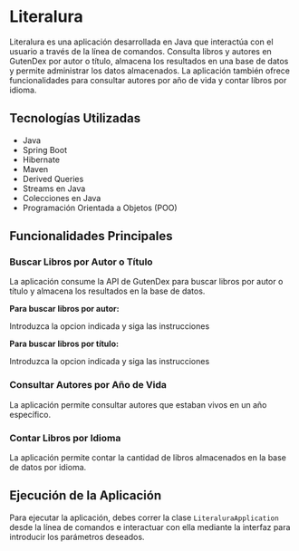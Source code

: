 <!DOCTYPE html>
<html lang="en">
<head>
    <meta charset="UTF-8">
    <meta name="viewport" content="width=device-width, initial-scale=1.0">
    

<h1>Literalura</h1>

<p>Literalura es una aplicación desarrollada en Java que interactúa con el usuario a través de la línea de comandos. Consulta libros y autores en GutenDex por autor o título, almacena los resultados en una base de datos y permite administrar los datos almacenados. La aplicación también ofrece funcionalidades para consultar autores por año de vida y contar libros por idioma.</p>

<h2>Tecnologías Utilizadas</h2>
<ul>
    <li>Java</li>
    <li>Spring Boot</li>
    <li>Hibernate</li>
    <li>Maven</li>
    <li>Derived Queries</li>
    <li>Streams en Java</li>
    <li>Colecciones en Java</li>
    <li>Programación Orientada a Objetos (POO)</li>
</ul>

<h2>Funcionalidades Principales</h2>

<h3>Buscar Libros por Autor o Título</h3>
<p>La aplicación consume la API de GutenDex para buscar libros por autor o título y almacena los resultados en la base de datos.</p>

<p><strong>Para buscar libros por autor:</strong></p>
<p>Introduzca la opcion indicada y siga las instrucciones</p></p>

<p><strong>Para buscar libros por título:</strong></p>
<p>Introduzca la opcion indicada y siga las instrucciones</p></p>

<h3>Consultar Autores por Año de Vida</h3>
<p>La aplicación permite consultar autores que estaban vivos en un año específico.</p>

<h3>Contar Libros por Idioma</h3>
<p>La aplicación permite contar la cantidad de libros almacenados en la base de datos por idioma.</p>


<h2>Ejecución de la Aplicación</h2>
<p>Para ejecutar la aplicación, debes correr la clase <code>LiteraluraApplication</code> desde la línea de comandos e interactuar con ella mediante la interfaz para introducir los parámetros deseados.</p>



</body>
</html>
